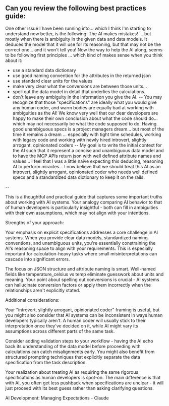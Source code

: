 Can you review the following best practices guide:
--
One other issue I have been running into... which I think I'm starting to understand now better, is the following: The AI makes mistakes! ... but mostly when there is ambiguity in the given data and data models. It deduces the model that it will use for its reasoning, but that may not be the correct one... and it won't tell you! Now the way to help the AI along, seems to be following first principles ... which kind of makes sense when you think about it:
* use a standard data dictionary
* use good naming convention for the attributes in the returned json
* use standard clear units for the values
* make very clear what the conversions are between those units...
* spell out the data model in detail that underlies the calculations.
* don't leave any ambiguity in the information you give the AI.
-- You may recognize that those "specifications" are ideally what you would give any human coder, and warm bodies are equally bad at working with ambiguities as the AI! We know very well that our dear developers are happy to make their own conclusion about what the code should do... which may not necessarily be what the code supposed to do. Having good unambiguous specs is a project managers dream... but most of the time it remains a dream ... especially with tight time schedules, working with legacy code and  working with newly hired introvert, slightly arrogant, opinionated coders -- My goal is to write the initial context for the AI such that it represent a concise and unambiguous data model and to have the MCP APIs return json with well defined attribute names and values... I feel that I was a little naive expecting this deducing, reasoning AI to perform miracles... I now believe that we should treat this AI as an introvert, slightly arrogant, opinionated coder who needs well defined specs and a standardized data dictionary to keep it on the rails.

--

This is a thoughtful and practical guide that captures some important truths about working with AI systems. Your analogy comparing AI behavior to that of human developers is particularly insightful - both can fill in ambiguities with their own assumptions, which may not align with your intentions.

Strengths of your approach:

Your emphasis on explicit specifications addresses a core challenge in AI systems. When you provide clear data models, standardized naming conventions, and unambiguous units, you're essentially constraining the AI's reasoning space to align with your requirements. This is especially important for calculation-heavy tasks where small misinterpretations can cascade into significant errors.

The focus on JSON structure and attribute naming is smart. Well-named fields like temperature_celsius vs temp eliminate guesswork about units and meaning. Your point about spelling out conversions is crucial - AI systems can hallucinate conversion factors or apply them incorrectly when the relationships aren't explicitly stated.

Additional considerations:

Your "introvert, slightly arrogant, opinionated coder" framing is useful, but you might also consider that AI systems can be inconsistent in ways human developers typically aren't. A human coder will usually stick to their interpretation once they've decided on it, while AI might vary its assumptions across different parts of the same task.

Consider adding validation steps to your workflow - having the AI echo back its understanding of the data model before proceeding with calculations can catch misalignments early. You might also benefit from structured prompting techniques that explicitly separate the data specification from the task description.

Your realization about treating AI as requiring the same rigorous specifications as human developers is spot-on. The main difference is that with AI, you often get less pushback when specifications are unclear - it will just proceed with its best guess rather than asking clarifying questions.








AI Development: Managing Expectations - Claude